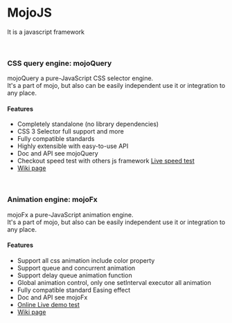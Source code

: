MojoJS
======

It is a javascript framework


<br>


### CSS query engine: mojoQuery

mojoQuery a pure-JavaScript CSS selector engine. <br>
It's a part of mojo, but also can be easily independent use it or integration to any place.

#### Features

* Completely standalone (no library dependencies)
* CSS 3 Selector full support and more
* Fully compatible standards
* Highly extensible with easy-to-use API
* Doc and API see mojoQuery
* Checkout speed test with others js framework [Live speed test](https://scottcgi.github.io/MojoJS/Test/mojoQuery/speedTest/index.html "speed test")
* [Wiki page](https://github.com/scottcgi/MojoJS/wiki/MojoFX "wiki page")

<br>


### Animation engine: mojoFx

mojoFx a pure-JavaScript animation engine. <br>
It's a part of mojo, but also can be easily independent use it or integration to any place.

#### Features

* Support all css animation include color property
* Support queue and concurrent animation
* Support delay queue animation function
* Global animation control, only one setInterval executor all animation
* Fully compatible standard Easing effect
* Doc and API see mojoFx
* [Online Live demo test](https://scottcgi.github.io/MojoJS/Test/mojoFx/mojoFx-test.html "animation test")
* [Wiki page](https://github.com/scottcgi/MojoJS/wiki/MojoQuery "wiki page")
